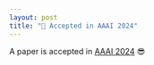 ```yaml
---
layout: post
title: "🎉 Accepted in AAAI 2024"
---
```


A paper is accepted in [AAAI 2024](https://aaai.org/aaai-conference/) 😎